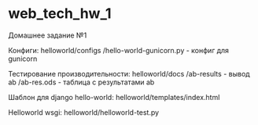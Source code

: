 # web_tech_hw_1
Домашнее задание №1

Конфиги:
helloworld/configs
                 /hello-world-gunicorn.py - конфиг для gunicorn

Тестирование производительности:
helloworld/docs
              /ab-results - вывод ab
              /ab-res.ods - таблица с результатами ab
              
Шаблон для django hello-world:
helloworld/templates/index.html

Helloworld wsgi:
helloworld/helloworld-test.py 

